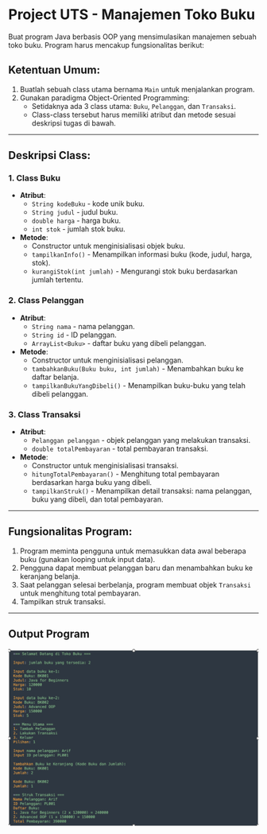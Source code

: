 # Project UTS - Manajemen Toko Buku

Buat program Java berbasis OOP yang mensimulasikan manajemen sebuah toko buku. Program harus mencakup fungsionalitas berikut:

## Ketentuan Umum:
1. Buatlah sebuah class utama bernama `Main` untuk menjalankan program.
2. Gunakan paradigma Object-Oriented Programming:
   - Setidaknya ada 3 class utama: `Buku`, `Pelanggan`, dan `Transaksi`.
   - Class-class tersebut harus memiliki atribut dan metode sesuai deskripsi tugas di bawah.

---

## Deskripsi Class:

### 1. Class Buku
- **Atribut**:
  - `String kodeBuku` - kode unik buku.
  - `String judul` - judul buku.
  - `double harga` - harga buku.
  - `int stok` - jumlah stok buku.
- **Metode**:
  - Constructor untuk menginisialisasi objek buku.
  - `tampilkanInfo()` - Menampilkan informasi buku (kode, judul, harga, stok).
  - `kurangiStok(int jumlah)` - Mengurangi stok buku berdasarkan jumlah tertentu.

### 2. Class Pelanggan
- **Atribut**:
  - `String nama` - nama pelanggan.
  - `String id` - ID pelanggan.
  - `ArrayList<Buku>` - daftar buku yang dibeli pelanggan.
- **Metode**:
  - Constructor untuk menginisialisasi pelanggan.
  - `tambahkanBuku(Buku buku, int jumlah)` - Menambahkan buku ke daftar belanja.
  - `tampilkanBukuYangDibeli()` - Menampilkan buku-buku yang telah dibeli pelanggan.

### 3. Class Transaksi
- **Atribut**:
  - `Pelanggan pelanggan` - objek pelanggan yang melakukan transaksi.
  - `double totalPembayaran` - total pembayaran transaksi.
- **Metode**:
  - Constructor untuk menginisialisasi transaksi.
  - `hitungTotalPembayaran()` - Menghitung total pembayaran berdasarkan harga buku yang dibeli.
  - `tampilkanStruk()` - Menampilkan detail transaksi: nama pelanggan, buku yang dibeli, dan total pembayaran.

---

## Fungsionalitas Program:
1. Program meminta pengguna untuk memasukkan data awal beberapa buku (gunakan looping untuk input data).
2. Pengguna dapat membuat pelanggan baru dan menambahkan buku ke keranjang belanja.
3. Saat pelanggan selesai berbelanja, program membuat objek `Transaksi` untuk menghitung total pembayaran.
4. Tampilkan struk transaksi.

---

## Output Program
![Output Program](./output.png)
